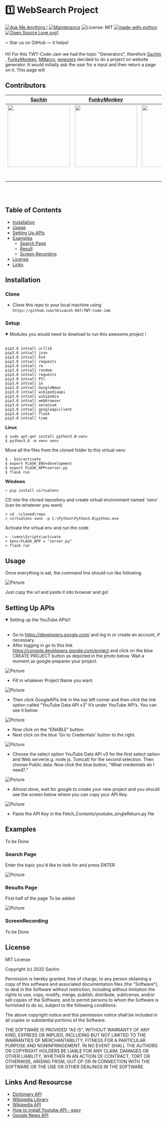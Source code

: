# 1️⃣ WebSearch Project
[![Ask Me Anything !](https://img.shields.io/badge/Ask%20me-anything-1abc9c.svg)](https://GitHub.com/Naereen/ama)
[![Maintenance](https://img.shields.io/badge/Maintained%3F-yes-green.svg)](https://GitHub.com/Naereen/StrapDown.js/graphs/commit-activity)
![License: MIT](https://img.shields.io/badge/License-MIT-blue.svg) 
[![made-with-python](https://img.shields.io/badge/Made%20with-Python-1f425f.svg)](https://www.python.org/)
[![Open Source Love svg1](https://badges.frapsoft.com/os/v1/open-source.svg?v=103)](https://github.com/ellerbrock/open-source-badges/)

:star: Star us on GitHub — it helps!

Hi! For this TWT-Code-Jam we had the topic "Generators", therefore [Sachin](https://github.com/Shivansh-007) , [FunkyMonkey](https://github.com/Roshannarma), [NMarco](https://github.com/marco-create), [wowzers](https://github.com/tshe777) decided to do a project on website generator.
It would initially ask the user for a input and then return a page on it. This page will 

##  Contributors


|                                       [Sachin](https://github.com/Shivansh-007)                                       |                                       [FunkyMonkey](https://github.com/Roshannarma)                                        |                                       [NMarco](https://github.com/marco-create)                                        |                                       [wowzers](https://github.com/tshe777)                                        |
| :-----------------------------------------------------------------------------------------------------------: | :-----------------------------------------------------------------------------------------------------------: | :-----------------------------------------------------------------------------------------------------------: | :-----------------------------------------------------------------------------------------------------------: | 
|                      [<img src="https://www.dalesjewelers.com/wp-content/uploads/2018/10/placeholder-silhouette-male.png" width = "200" />](https://github.com/Shivansh-007)                       |                      [<img src="https://www.dalesjewelers.com/wp-content/uploads/2018/10/placeholder-silhouette-male.png" width = "200" />](https://github.com/Roshannarma)                         |                      [<img src="https://www.dalesjewelers.com/wp-content/uploads/2018/10/placeholder-silhouette-male.png" width = "200" />](https://github.com/marco-create)                      |                      [<img src="https://www.dalesjewelers.com/wp-content/uploads/2018/10/placeholder-silhouette-male.png" width = "200" />](https://github.com/tshe777)                     |                      [<img src="https://www.dalesjewelers.com/wp-content/uploads/2018/10/placeholder-silhouette-male.png" width = "200" />](https://github.com/Shivansh-007)                        |
|                 [<img src="https://github.com/favicon.ico" width="15"> ](https://github.com/Shivansh-007)               |            [<img src="https://github.com/favicon.ico" width="15"> ](https://github.com/Roshannarma)              |           [<img src="https://github.com/favicon.ico" width="15"> ](https://github.com/marco-create)           |          [<img src="https://github.com/favicon.ico" width="15"> ](https://github.com/tshe777)         |
| [ <img src="https://static.licdn.com/sc/h/al2o9zrvru7aqj8e1x2rzsrca" width="15"> ](https://www.linkedin.com/) | [ <img src="https://static.licdn.com/sc/h/al2o9zrvru7aqj8e1x2rzsrca" width="15"> ](https://www.linkedin.com/) | [ <img src="https://static.licdn.com/sc/h/al2o9zrvru7aqj8e1x2rzsrca" width="15"> ](https://www.linkedin.com/in/marco-ninghetto-a0b983142/) | [ <img src="https://static.licdn.com/sc/h/al2o9zrvru7aqj8e1x2rzsrca" width="15"> ](https://www.linkedin.com/) |

<br>
<br>


## Table of Contents

- [Installation](#installation)
- [Usage](#Usage)
- [Setting Up APIs](#Setting-Up-APIs)
- [Examples](#Exampl.es)
    - [Search Page](#Search-Page)
    - [Result](#Results-Page)
    - [Screen Recording](#iScreenRecording)
- [License](#License)
- [Links](#Links-And-Resourcse)

## Installation

### Clone

- Clone this repo to your local machine using `https://github.com/Shivansh-007/TWT-Code-Jam`

### Setup 
<details open>
<summary>Modules you would need to dowload to run this awesome project !</summary>
<br>

```shell
pip3.8 intsall urllib
pip3.8 intsall json
pip3.8 intsall bs4
pip3.8 intsall requests
pip3.8 intsall re
pip3.8 intsall random
pip3.8 intsall requests
pip3.8 intsall PIl
pip3.8 intsall io 
pip3.8 intsall GoogleNews 
pip3.8 intsall wikipediaapi
pip3.8 intsall wikipedia
pip3.8 intsall webbrowser
pip3.8 intsall selenium
pip3.8 intsall googleapiclient
pip3.8 intsall flask
pip3.8 intsall time
```
</details>


**Linux**
```shell
$ sudo apt-get install python3.8-venv
$ python3.8 -m venv venv
```
Move all the files from the cloned folder to this virtual venv

```shell
$ . bin/activate
$ export FLASK_ENV=development
$ export FLASK_APP=server.py
$ flask run
```

**Windows**

```PowerShell
> pip install virtualenv
```
CD into the cloned repository and create virtual environment named 'venv' (can be whatever you want)
```
> cd .\cloned\repo
> virtualenv venv -p C:\Python\Python3.8\python.exe
```
Activate the virtual env and run the code
```
> .\venv\Scripts\activate
> $env:FLASK_APP = "server.py"
> flask run
```


## Usage

Once everything is set, the command line should run like following

![Picture](https://user-images.githubusercontent.com/53913990/91655073-5fc24e00-eaae-11ea-856a-05158fb4178a.png)

Just copy the url and paste it into browser and go!

## Setting Up APIs

<details open>
<summary>Setting up the YouTube APIs!!</summary>
<br>

- Go to https://developers.google.com/ and log in or create an account, if necessary.
- After logging in go to this link https://console.developers.google.com/project and click on the blue CREATE PROJECT button as depicted in the photo below. Wait a moment as google prepares your project.

![Picture](http://www.slickremix.com/wp-content/uploads/2015/04/Screen-Shot-2016-08-06-at-4.12.36-PM.png)
- Fill in whatever Project Name you want.

![Picture](http://www.slickremix.com/wp-content/uploads/2015/04/Screen-Shot-2016-08-06-at-4.14.40-PM.png)
- Then click GoogleAPIs link in the top left corner and then click the link option called “YouTube Data API v3” It’s under YouTube API’s. You can see it below:

![Picture](https://plugins360.com/wp-content/uploads/2018/11/youtube-data-api-v3-box.png)
- Now click on the “ENABLE” button.
- Next click on the blue ‘Go to Credentials’ button to the right.

![Picture](http://www.slickremix.com/wp-content/uploads/2015/04/Screen-Shot-2016-08-06-at-4.17.34-PM.png)
- Choose the select option YouTube Data API v3 for the first select option and Web server(e.g. node js. Tomcat) for the second selection. Then choose Public data. Now click the blue button, “What credentials do I need?.”

![Picture](http://www.slickremix.com/wp-content/uploads/2015/04/Screen-Shot-2016-08-06-at-4.21.07-PM.png)
- Almost done, wait for google to create your new project and you should see the screen below where you can copy your API Key.

![Picture](http://www.slickremix.com/wp-content/uploads/2015/04/Screen-Shot-2016-08-06-at-4.21.38-PM.png)
- Paste the API Key in the Fetch_Contents/youtube_singleReturn.py file

</details>

## Examples

To be Done

### Search Page

Enter the topic you'd like to look for and press ENTER

![Picture](https://user-images.githubusercontent.com/53913990/91655217-55548400-eaaf-11ea-930b-1f966e5ae885.png)

### Results Page

First half of the page To be added

![Picture](https://user-images.githubusercontent.com/53913990/91655294-cdbb4500-eaaf-11ea-86b8-a430dc5b400a.png)


### ScreenRecording

To be Done

## License

MIT License

Copyright (c) 2020 Sachin

Permission is hereby granted, free of charge, to any person obtaining a copy
of this software and associated documentation files (the "Software"), to deal
in the Software without restriction, including without limitation the rights
to use, copy, modify, merge, publish, distribute, sublicense, and/or sell
copies of the Software, and to permit persons to whom the Software is
furnished to do so, subject to the following conditions:

The above copyright notice and this permission notice shall be included in all
copies or substantial portions of the Software.

THE SOFTWARE IS PROVIDED "AS IS", WITHOUT WARRANTY OF ANY KIND, EXPRESS OR
IMPLIED, INCLUDING BUT NOT LIMITED TO THE WARRANTIES OF MERCHANTABILITY,
FITNESS FOR A PARTICULAR PURPOSE AND NONINFRINGEMENT. IN NO EVENT SHALL THE
AUTHORS OR COPYRIGHT HOLDERS BE LIABLE FOR ANY CLAIM, DAMAGES OR OTHER
LIABILITY, WHETHER IN AN ACTION OF CONTRACT, TORT OR OTHERWISE, ARISING FROM,
OUT OF OR IN CONNECTION WITH THE SOFTWARE OR THE USE OR OTHER DEALINGS IN THE
SOFTWARE.


## Links And Resourcse

- [Dictionary API](https://dictionaryapi.com/)  
- [Wikipedia Library](https://pypi.org/project/wikipedia/)  
- [Wikipedia API](https://pypi.org/project/Wikipedia-API/)  
- [How to install Youtube API - easy](https://www.youtube.com/watch?v=th5_9woFJmk&t=185s)  
- [Google News API](https://pypi.org/project/GoogleNews/)

